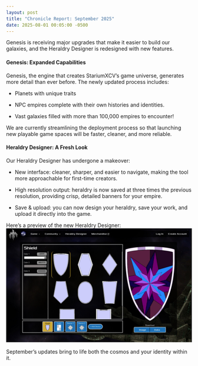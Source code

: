```yaml
---
layout: post
title: "Chronicle Report: September 2025"
date: 2025-08-01 00:05:00 -0500
---
```


Genesis is receiving major upgrades that make it easier to build our galaxies, and the Heraldry Designer is redesigned with new features.

#### Genesis: Expanded Capabilities
Genesis, the engine that creates StariumXCV’s game universe, generates more detail than ever before. The newly updated process includes:

- Planets with unique traits

- NPC empires complete with their own histories and identities.

- Vast galaxies filled with more than 100,000 empires to encounter!

We are currently streamlining the deployment process so that launching new playable game spaces will be faster, cleaner, and more reliable.

#### Heraldry Designer: A Fresh Look
Our Heraldry Designer has undergone a makeover:

- New interface: cleaner, sharper, and easier to navigate, making the tool more approachable for first-time creators.

- High resolution output: heraldry is now saved at three times the previous resolution, providing crisp, detailed banners for your empire.

- Save & upload: you can now design your heraldry, save your work, and upload it directly into the game.

Here’s a preview of the new Heraldry Designer:
![](/assets/heraldry-designer.png)

September’s updates bring to life both the cosmos and your identity within it.